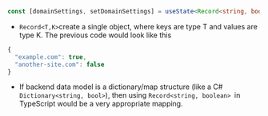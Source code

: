 
```typescript
const [domainSettings, setDomainSettings] = useState<Record<string, boolean>>({});
```
- `Record<T,K>`create a single object, where keys are type T and values are type K. The previous code would look like this
```javascript
{
  "example.com": true,
  "another-site.com": false
}
```

- If backend data model is a dictionary/map structure (like a C# `Dictionary<string, bool>`), then using `Record<string, boolean> `in TypeScript would be a very appropriate mapping.